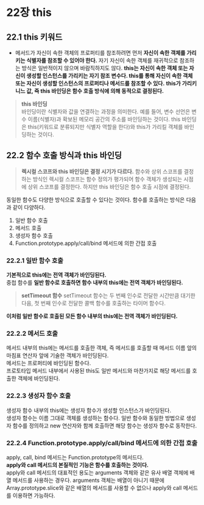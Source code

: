 # 22장 this
## 22.1 this 키워드
- 메서드가 자신이 속한 객체의 프로퍼티를 참조하려면 먼저 __자신이 속한 객체를 가리키는 식별자를 참조할 수 있어야 한다.__
자기 자신이 속한 객체를 재귀적으로 참조하는 방식은 일반적이지 않으며 바람직하지도 않다.
__this는 자신이 속한 객체 또는 자신이 생성할 인스턴스를 가리키는 자기 참조 변수다. this를 통해 자신이 속한 객체 또는 자신이 생성할 인스턴스의 프로퍼티나 메서드를 참조할 수 있다.__
__this가 가리키니느 값, 즉 this 바인딩은 함수 호출 방식에 의해 동적으로 결정된다.__

> __this 바인딩__  
> 바인딩이란 식별자와 값을 연결하는 과정을 의미한다.
> 예를 들어, 변수 선언은 변수 이름(식별자)과 확보된 메모리 공간의 주소를 바인딩하는 것이다.
> this 바인딩은 this(키워드로 분류되지만 식별자 역할을 한다)와 this가 가리킬 객체를 바인딩하는 것이다.


## 22.2 함수 호출 방식과 this 바인딩
> __렉시컬 스코프와 this 바인딩은 결정 시기가 다르다.__
> 함수와 상위 스코프를 결정하는 방식인 렉시컬 스코프는 함수 정의가 평가되어 함수 객체가 생성되는 시점에 상위 스코프를 결정한다. 하지만 this 바인딩은 함수 호출 시점에 결정된다.

동일한 함수도 다양한 방식으로 호출할 수 있다는 것이다. 함수를 호출하는 방식은 다음과 같이 다양하다.  
1. 일반 함수 호출
2. 메서드 호출
3. 생성자 함수 호출
4. Function.prototype.apply/call/bind 메서드에 의한 간접 호출

### 22.2.1 일반 함수 호출
__기본적으로 this에는 전역 객체가 바인딩된다.__  
중첩 함수를 __일반 함수로 호출하면 함수 내부의 this에는 전역 객체가 바인딩된다.__  

> __setTimeout 함수__
> setTimeout 함수는 두 번째 인수로 전달한 시간만큼 대기한 다음, 첫 번째 인수로 전달한 콜백 함수를 호출하는 타이머 함수다.

__이처럼 일반 함수로 호출된 모든 함수 내부의 this에는 전역 객체가 바인딩된다.__  

### 22.2.2 메서드 호출
메서드 내부의 this에는 메서드를 호출한 객체, 즉 메서드를 호출할 때 메서드 이름 앞의 마침표 연산자 앞에 기술한 객체가 바인딩된다.  
메서드는 프로퍼티에 바인딩된 함수다.  
프로토타입 메서드 내부에서 사용된 this도 일반 메서드와 마찬가지로 해당 메서드를 호출한 객체에 바인딩된다.  

### 22.2.3 생성자 함수 호출
생성자 함수 내부의 this에는 생성자 함수가 생성할 인스턴스가 바인딩된다.  
생성자 함수는 이름 그대로 객체를 생성하는 함수다. 일반 함수와 동일한 방법으로 생성자 함수를 정의하고 new 연산자와 함께 호출하면 해당 함수는 생성자 함수로 동작한다.

### 22.2.4 Function.prototype.apply/call/bind 메서드에 의한 간접 호출
apply, call, bind 메서드는 Function.prototype의 메서드다.  
__apply와 call 메서드의 본질적인 기능은 함수를 호출하는 것이다.__  
apply와 call 메서드의 대표적인 용도는 arguments 객체와 같은 유사 배열 객체에 배열 메서드를 사용하는 경우다. arguments 객체는 배열이 아니기 때문에 Array.prototype.slice와 같은 배열의 메서드를 사용할 수 없으나 apply와 call 메서드를 이용하면 가능하다.  
